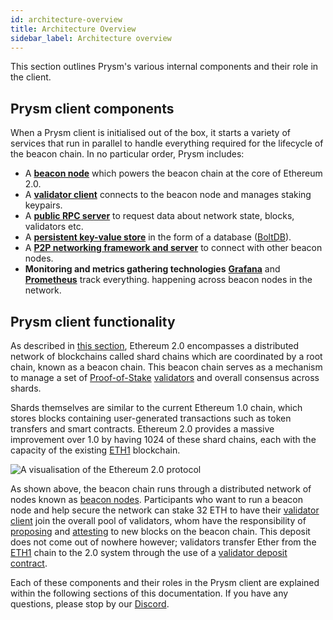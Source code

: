 ```yaml
---
id: architecture-overview
title: Architecture Overview
sidebar_label: Architecture overview
---
```

  This section outlines Prysm's various internal components and their role in
  the client.


## Prysm client components

When a Prysm client is initialised out of the box, it starts a variety of services that run in parallel to handle everything required for the lifecycle of the beacon chain. In no particular order, Prysm includes:

* A [**beacon node**](the-beacon-chain.md) which powers the beacon chain at the core of Ethereum 2.0.
* A [**validator client**](validator-clients.md) connects to the beacon node and manages staking keypairs.
* A [**public RPC server**](ethereum-2.0-public-api.md) to request data about network state, blocks, validators etc.
* A [**persistent key-value store**](database-backend-boltdb.md) in the form of a database \([BoltDB](database-backend-boltdb.md)\).
* A [**P2P networking framework and server**](p2p-networking.md) to connect with other beacon nodes.
* **Monitoring and metrics gathering technologies** [**Grafana**](https://grafana.com/) and [**Prometheus**](https://prometheus.io) track everything. happening across beacon nodes in the network.

## Prysm client functionality

As described in [this section](../introduction/ethereum-2.0.md), Ethereum 2.0 encompasses a distributed network of blockchains called shard chains which are coordinated by a root chain, known as a beacon chain. This beacon chain serves as a mechanism to manage a set of [Proof-of-Stake](../glossaries/terminology.md#proof-of-stake-pos) [validators](../glossaries/terminology.md#validator) and overall consensus across shards.

Shards themselves are similar to the current Ethereum 1.0 chain, which stores blocks containing user-generated transactions such as token transfers and smart contracts. Ethereum 2.0 provides a massive improvement over 1.0 by having 1024 of these shard chains, each with the capacity of the existing [ETH1](../glossaries/terminology.md#eth1) blockchain.

![A visualisation of the Ethereum 2.0 protocol](https://blobscdn.gitbook.com/v0/b/gitbook-28427.appspot.com/o/assets%2F-LRNnKRqTm4z1mzdDqDF%2F-LmSMDZylWZCvjkTTb2l%2F-LmSV6B3TY2O6o9LkvVZ%2F1*OQavLqTl-Oinw0bNPjw9Jg.png?alt=media&token=622f9cb2-02c2-4618-b73b-e69408f1e8c9)

As shown above, the beacon chain runs through a distributed network of nodes known as [beacon nodes](the-beacon-chain.md). Participants who want to run a beacon node and help secure the network can stake 32 ETH to have their [validator client](validator-clients.md) join the overall pool of validators, whom have the responsibility of [proposing](../glossaries/terminology.md#propose) and [attesting](../glossaries/terminology.md#attest) to new blocks on the beacon chain. This deposit does not come out of nowhere however; validators transfer Ether from the [ETH1](../glossaries/terminology.md#eth1) chain to the 2.0 system through the use of a [validator deposit contract](validator-deposit-contract.md).

Each of these components and their roles in the Prysm client are explained within the following sections of this documentation. If you have any questions, please stop by our [Discord](https://discord.gg/KSA7rPr).
